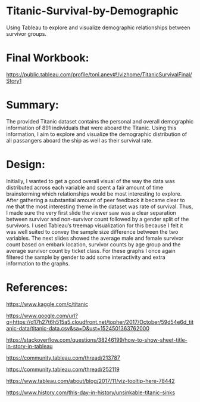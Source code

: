 # Titanic-Survival-by-Demographic
Using Tableau to explore and visualize demographic relationships between survivor groups.

# Final Workbook: 
https://public.tableau.com/profile/toni.anev#!/vizhome/TitanicSurvivalFinal/Story1

# Summary:
The provided Titanic dataset contains the personal and overall demographic information of 891 individuals that were aboard the Titanic. Using this information, I aim to explore and visualize the demographic distribution of all passangers aboard the ship as well as their survival rate. 

# Design:
Initially, I wanted to get a good overall visual of the way the data was distributed across each variable and spent a fair amount of time brainstorming which relationships would be most interesting to explore. After gathering a substantial amount of peer feedback it became clear to me that the most interesting theme in the dataset was rate of survival. Thus, I made sure the very first slide the viewer saw was a clear separation between survivor and non-survivor count followed by a gender split of the survivors. I used Tableau’s treemap visualization for this because I felt it was well suited to convey the sample size difference between the two variables. The next slides showed the average male and female survivor count based on embark location, survivor counts by age group and the average survivor count by ticket class. For these graphs I once again filtered the sample by gender to add some interactivity and extra information to the graphs.

# References:
https://www.kaggle.com/c/titanic

https://www.google.com/url?q=https://d17h27t6h515a5.cloudfront.net/topher/2017/October/59d54e6d_titanic-data/titanic-data.csv&sa=D&ust=1524501363762000

https://stackoverflow.com/questions/38246199/how-to-show-sheet-title-in-story-in-tableau

https://community.tableau.com/thread/213787

https://community.tableau.com/thread/252119

https://www.tableau.com/about/blog/2017/11/viz-tooltip-here-78442

https://www.history.com/this-day-in-history/unsinkable-titanic-sinks
